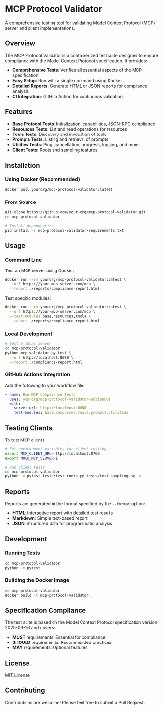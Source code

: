 # MCP Protocol Validator

A comprehensive testing tool for validating Model Context Protocol (MCP) server and client implementations.

## Overview

The MCP Protocol Validator is a containerized test suite designed to ensure compliance with the Model Context Protocol specification. It provides:

- **Comprehensive Tests**: Verifies all essential aspects of the MCP specification
- **Easy Setup**: Run with a single command using Docker
- **Detailed Reports**: Generate HTML or JSON reports for compliance analysis
- **CI Integration**: GitHub Action for continuous validation

## Features

- **Base Protocol Tests**: Initialization, capabilities, JSON-RPC compliance
- **Resources Tests**: List and read operations for resources
- **Tools Tests**: Discovery and invocation of tools
- **Prompts Tests**: Listing and retrieval of prompts
- **Utilities Tests**: Ping, cancellation, progress, logging, and more
- **Client Tests**: Roots and sampling features

## Installation

### Using Docker (Recommended)

```bash
docker pull yourorg/mcp-protocol-validator:latest
```

### From Source

```bash
git clone https://github.com/your-org/mcp-protocol-validator.git
cd mcp-protocol-validator

# Install dependencies
pip install -r mcp-protocol-validator/requirements.txt
```

## Usage

### Command Line

Test an MCP server using Docker:

```bash
docker run --rm yourorg/mcp-protocol-validator:latest \
  --url https://your-mcp-server.com/mcp \
  --report ./reports/compliance-report.html
```

Test specific modules:

```bash
docker run --rm yourorg/mcp-protocol-validator:latest \
  --url https://your-mcp-server.com/mcp \
  --test-modules base,resources,tools \
  --report ./reports/compliance-report.html
```

### Local Development

```bash
# Test a local server
cd mcp-protocol-validator
python mcp_validator.py test \
  --url http://localhost:8080 \
  --report ./compliance-report.html
```

### GitHub Actions Integration

Add the following to your workflow file:

```yaml
- name: Run MCP Compliance Tests
  uses: yourorg/mcp-protocol-validator-action@v1
  with:
    server-url: http://localhost:8080
    test-modules: base,resources,tools,prompts,utilities
```

## Testing Clients

To test MCP clients:

```bash
# Set environment variables for client testing
export MCP_CLIENT_URL=http://localhost:8766
export MOCK_MCP_SERVER=1

# Run client tests
cd mcp-protocol-validator
python -m pytest tests/test_roots.py tests/test_sampling.py -v
```

## Reports

Reports are generated in the format specified by the `--format` option:

- **HTML**: Interactive report with detailed test results
- **Markdown**: Simple text-based report
- **JSON**: Structured data for programmatic analysis

## Development

### Running Tests

```bash
cd mcp-protocol-validator
python -m pytest
```

### Building the Docker Image

```bash
cd mcp-protocol-validator
docker build -t mcp-protocol-validator .
```

## Specification Compliance

The test suite is based on the Model Context Protocol specification version 2025-03-26 and covers:

- **MUST** requirements: Essential for compliance
- **SHOULD** requirements: Recommended practices
- **MAY** requirements: Optional features

## License

[MIT License](LICENSE)

## Contributing

Contributions are welcome! Please feel free to submit a Pull Request. 